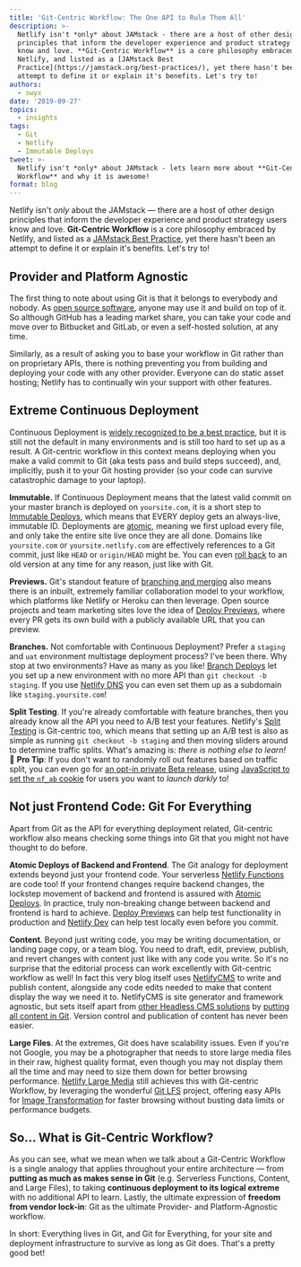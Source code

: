 ```yaml
---
title: 'Git-Centric Workflow: The One API to Rule Them All'
description: >-
  Netlify isn't *only* about JAMstack - there are a host of other design
  principles that inform the developer experience and product strategy users
  know and love. **Git-Centric Workflow** is a core philosophy embraced by
  Netlify, and listed as a [JAMstack Best
  Practice](https://jamstack.org/best-practices/), yet there hasn't been an
  attempt to define it or explain it's benefits. Let's try to!
authors:
  - swyx
date: '2019-09-27'
topics:
  - insights
tags:
  - Git
  - Netlify
  - Immutable Deploys
tweet: >-
  Netlify isn't *only* about JAMstack - lets learn more about **Git-Centric
  Workflow** and why it is awesome!
format: blog
---
```

Netlify isn't *only* about the JAMstack — there are a host of other design principles that inform the developer experience and product strategy users know and love. **Git-Centric Workflow** is a core philosophy embraced by Netlify, and listed as a [JAMstack Best Practice](https://jamstack.org/best-practices/), yet there hasn't been an attempt to define it or explain it's benefits. Let's try to!

## Provider and Platform Agnostic

The first thing to note about using Git is that it belongs to everybody and nobody. As [open source software](https://git-scm.com/about/free-and-open-source), anyone may use it and build on top of it. So although GitHub has a leading market share, you can take your code and move over to Bitbucket and GitLab, or even a self-hosted solution, at any time.

Similarly, as a result of asking you to base your workflow in Git rather than on proprietary APIs, there is nothing preventing you from building and deploying your code with any other provider. Everyone can do static asset hosting; Netlify has to continually win your support with other features.

## Extreme Continuous Deployment

Continuous Deployment is [widely recognized to be a best practice](https://www.atlassian.com/continuous-delivery/principles/business-value), but it is still not the default in many environments and is still too hard to set up as a result. A Git-centric workflow in this context means deploying when you make a valid commit to Git (aka tests pass and build steps succeed), and, implicitly, push it to your Git hosting provider (so your code can survive catastrophic damage to your laptop).

**Immutable.** If Continuous Deployment means that the latest valid commit on your master branch is deployed on `yoursite.com`, it is a short step to [Immutable Deploys](https://www.netlify.com/blog/2018/10/05/netlify-and-the-functional-immutable-reactive-deploy/?utm_source=netliblog&utm_medium=swyx-git&utm_campaign=devex), which means that EVERY deploy gets an always-live, immutable ID. Deployments are [atomic](https://www.netlify.com/docs/versioning-and-rollbacks/#atomic-deploys?utm_source=netliblog&utm_medium=swyx-git&utm_campaign=devex), meaning we first upload every file, and only take the entire site live once they are all done. Domains like `yoursite.com` or `yoursite.netlify.com` are effectively references to a Git commit, just like `HEAD` or `origin/HEAD` might be. You can even [roll back](https://www.netlify.com/docs/versioning-and-rollbacks/?utm_source=netliblog&utm_medium=swyx-git&utm_campaign=devex) to an old version at any time for any reason, just like with Git.

**Previews.** Git's standout feature of [branching and merging](https://git-scm.com/about/branching-and-merging) also means there is an inbuilt, extremely familiar collaboration model to your workflow, which platforms like Netlify or Heroku can then leverage. Open source projects and team marketing sites love the idea of [Deploy Previews](https://www.netlify.com/blog/2016/07/20/introducing-deploy-previews-in-netlify/?utm_source=netliblog&utm_medium=swyx-git&utm_campaign=devex), where every PR gets its own build with a publicly available URL that you can preview.

**Branches.** Not comfortable with Continuous Deployment? Prefer a `staging` and `uat` environment multistage deployment process? I've been there. Why stop at two environments? Have as many as you like! [Branch Deploys](https://www.netlify.com/blog/2017/11/16/get-full-control-over-your-deployed-branches/?utm_source=netliblog&utm_medium=swyx-git&utm_campaign=devex) let you set up a new environment with no more API than `git checkout -b staging`. If you use [Netlify DNS](https://www.netlify.com/docs/custom-domains/#branch-subdomains?utm_source=netliblog&utm_medium=swyx-git&utm_campaign=devex) you can even set them up as a subdomain like `staging.yoursite.com`!

**Split Testing**. If you're already comfortable with feature branches, then you already know all the API you need to A/B test your features. Netlify's [Split Testing](https://www.netlify.com/docs/split-testing/?utm_source=netliblog&utm_medium=swyx-git&utm_campaign=devex) is Git-centric too, which means that setting up an A/B test is also as simple as running `git checkout -b staging` and then moving sliders around to determine traffic splits. What's amazing is: *there is nothing else to learn!* 🤯 **Pro Tip**: If you don't want to randomly roll out features based on traffic split, you can even go for [an opt-in private Beta release](https://dev.to/philhawksworth/netlify-pro-tip-using-split-testing-to-power-private-beta-releases-a7l), using [JavaScript to set the `nf_ab` cookie](https://www.netlify.com/blog/2019/09/11/netlify-pro-tip-using-split-testing-to-power-private-beta-releases/#giving-the-user-control-to-opt-in-and-out?utm_source=netliblog&utm_medium=swyx-git&utm_campaign=devex) for users you want to *launch darkly* to!

## Not just Frontend Code: Git For Everything

Apart from Git as the API for everything deployment related, Git-centric workflow also means checking some things into Git that you might not have thought to do before.

**Atomic Deploys of Backend and Frontend**. The Git analogy for deployment extends beyond just your frontend code.  Your serverless [Netlify Functions](https://www.netlify.com/docs/functions/?utm_source=netliblog&utm_medium=swyx-git&utm_campaign=devex) are code too! If your frontend changes require backend changes, the lockstep movement of backend and frontend is assured with [Atomic Deploys](https://www.netlify.com/docs/versioning-and-rollbacks/#atomic-deploys?utm_source=netliblog&utm_medium=swyx-git&utm_campaign=devex). In practice, truly non-breaking change between backend and frontend is hard to achieve. [Deploy Previews](https://www.netlify.com/blog/2016/07/20/introducing-deploy-previews-in-netlify/?utm_source=netliblog&utm_medium=swyx-git&utm_campaign=devex) can help test functionality in production and [Netlify Dev](https://www.netlify.com/docs/cli/?utm_source=netliblog&utm_medium=swyx-git&utm_campaign=devex) can help test locally even before you commit.

**Content**. Beyond just writing code, you may be writing documentation, or landing page copy, or a team blog. You need to draft, edit, preview, publish, and revert changes with content just like with any code you write. So it's no surprise that the editorial process can work excellently with Git-centric workflow as well! In fact this very blog itself uses [NetlifyCMS](https://netlifycms.org/?utm_source=netliblog&utm_medium=swyx-git&utm_campaign=devex) to write and publish content, alongside any code edits needed to make that content display the way we need it to. NetlifyCMS is site generator and framework agnostic, but sets itself apart from [other Headless CMS solutions](https://headlesscms.org/?utm_source=netliblog&utm_medium=swyx-git&utm_campaign=devex) by [putting all content in Git](https://www.netlify.com/blog/2017/03/17/an-open-source-cms-with-a-git-centric-workflow/?utm_source=netliblog&utm_medium=swyx-git&utm_campaign=devex). Version control and publication of content has never been easier.

**Large Files**. At the extremes, Git does have scalability issues. Even if you're not Google, you may be a photographer that needs to store large media files in their raw, highest quality format, even though you may not display them all the time and may need to size them down for better browsing performance. [Netlify Large Media](https://www.netlify.com/docs/large-media/?utm_source=netliblog&utm_medium=swyx-git&utm_campaign=devex) still achieves this with Git-centric Workflow, by leveraging the wonderful [Git LFS](https://git-lfs.github.com) project, offering easy APIs for [Image Transformation](https://www.netlify.com/docs/image-transformation/?utm_source=netliblog&utm_medium=swyx-git&utm_campaign=devex) for faster browsing without busting data limits or performance budgets.

## So... What is Git-Centric Workflow?

As you can see, what we mean when we talk about a Git-Centric Workflow is a single analogy that applies throughout your entire architecture — from **putting as much as makes sense in Git** (e.g. Serverless Functions, Content, and Large Files), to taking **continuous deployment to its logical extreme** with no additional API to learn. Lastly, the ultimate expression of **freedom from vendor lock-in**: Git as the ultimate Provider- and Platform-Agnostic workflow.

In short: Everything lives in Git, and Git for Everything, for your site and deployment infrastructure to survive as long as Git does. That's a pretty good bet!

